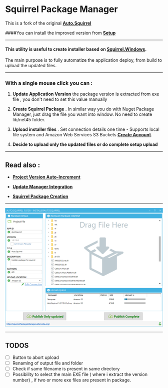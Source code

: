 # **Squirrel Package Manager**

This is a fork of the original **[Auto.Squirrel](https://github.com/tenacious/Auto.Squirrel)**



####You can install the improved version from **[Setup](https://s3-eu-west-1.amazonaws.com/autosquirrel/Setup.exe)**
___

#### This utility is useful to create installer based on **[Squirrel.Windows](https://github.com/Squirrel/Squirrel.Windows)**.

The main purpose is to fully automatize the application deploy, from build to upload the updated files.
____

### With a single mouse click you can :

1. **Update Application Version** the package version is extracted from exe file , you don't need to set this value manually

2. **Create Squirrel Package** . In similar way you do with Nuget Package Manager, just drag the file you want into window. No need to create lib/net45 folder.

3. **Upload installer files** . Set connection details one time - Supports local file system and Amazon Web Services S3 Buckets **[Create Account](https://console.aws.amazon.com/s3/home?region=us-west-2)**.

4. **Decide to upload only the updated files or do complete setup upload**

____

 ## Read also :


* **[Project Version Auto-Increment](docs/VersionAutoIncrement.md)**

* **[Update Manager Integration](docs/SquirrelIntegration.md)**

* **[Squirrel Package Creation](docs/PackageCreation.md)**

___

 ![](docs/images/squirrel_upload.png)
___


## TODOS

- [ ] Button to abort upload
- [ ] Renaming of output file and folder
- [ ] Check if same filename is present in same directory
- [ ] Possibility to select the main EXE file ( where i extract the version number) , if two or more exe files are present in package.
